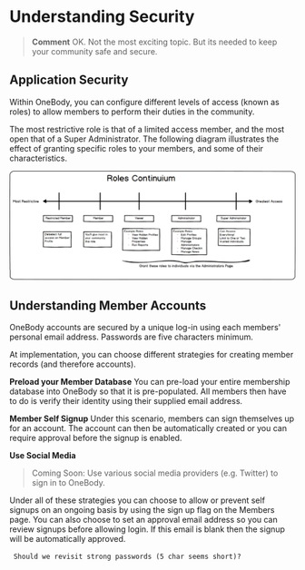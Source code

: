 # Understanding Security

> **Comment** OK. Not the most exciting topic. But its needed to keep your community safe and secure.


## Application Security

Within OneBody, you can configure different levels of access (known as roles) to allow members to perform their duties in the community.

The most restrictive role is that of a limited access member, and the most open that of a Super Administrator. The following diagram illustrates the effect of granting specific roles to your members, and some of their characteristics.

![Roles](/img/planning/understanding-security-1.png)

## Understanding Member Accounts

OneBody accounts are secured by a unique log-in using each members' personal email address. Passwords are five characters minimum.

At implementation, you can choose different strategies for creating member records (and therefore accounts).

**Preload your Member Database**
You can pre-load your entire membership database into OneBody so that it is pre-populated. All members then have to do is verify their identity using their supplied email address.

**Member Self Signup**
Under this scenario, members can sign themselves up for an account. The account can then be automatically created or you can require approval before the signup is enabled.

**Use Social Media**
> Coming Soon: Use various social media providers (e.g. Twitter) to sign in to OneBody.


Under all of these strategies you can choose to allow or prevent self signups on an ongoing basis by using the sign up flag on the Members page. You can also choose to set an approval email address so you can review signups before allowing login. If this email is blank then the signup will be automatically approved.


     Should we revisit strong passwords (5 char seems short)?

